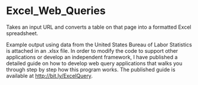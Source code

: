 # Excel_Web_Queries
Takes an input URL and converts a table on that page into a formatted Excel spreadsheet.

Example output using data from the United States Bureau of Labor Statistics is attached in an .xlsx file. In order to modify the code
to support other applications or develop an independent framework, I have published a detailed guide on how to develop web query 
applications that walks you through step by step how this program works. The published guide is available at http://bit.ly/ExcelQuery.

